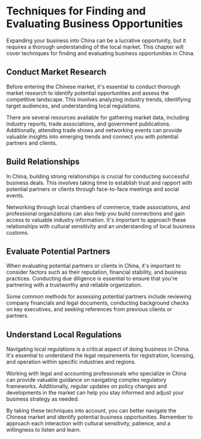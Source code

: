 Techniques for Finding and Evaluating Business Opportunities
======================================================================================================

Expanding your business into China can be a lucrative opportunity, but it requires a thorough understanding of the local market. This chapter will cover techniques for finding and evaluating business opportunities in China.

Conduct Market Research
-----------------------

Before entering the Chinese market, it's essential to conduct thorough market research to identify potential opportunities and assess the competitive landscape. This involves analyzing industry trends, identifying target audiences, and understanding local regulations.

There are several resources available for gathering market data, including industry reports, trade associations, and government publications. Additionally, attending trade shows and networking events can provide valuable insights into emerging trends and connect you with potential partners and clients.

Build Relationships
-------------------

In China, building strong relationships is crucial for conducting successful business deals. This involves taking time to establish trust and rapport with potential partners or clients through face-to-face meetings and social events.

Networking through local chambers of commerce, trade associations, and professional organizations can also help you build connections and gain access to valuable industry information. It's important to approach these relationships with cultural sensitivity and an understanding of local business customs.

Evaluate Potential Partners
---------------------------

When evaluating potential partners or clients in China, it's important to consider factors such as their reputation, financial stability, and business practices. Conducting due diligence is essential to ensure that you're partnering with a trustworthy and reliable organization.

Some common methods for assessing potential partners include reviewing company financials and legal documents, conducting background checks on key executives, and seeking references from previous clients or partners.

Understand Local Regulations
----------------------------

Navigating local regulations is a critical aspect of doing business in China. It's essential to understand the legal requirements for registration, licensing, and operation within specific industries and regions.

Working with legal and accounting professionals who specialize in China can provide valuable guidance on navigating complex regulatory frameworks. Additionally, regular updates on policy changes and developments in the market can help you stay informed and adjust your business strategy as needed.

By taking these techniques into account, you can better navigate the Chinese market and identify potential business opportunities. Remember to approach each interaction with cultural sensitivity, patience, and a willingness to listen and learn.
